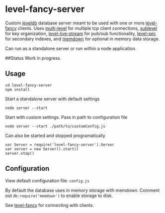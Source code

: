 level-fancy-server
==================

Custom [leveldb](https://github.com/rvagg/node-levelup) database server meant to be used with one or more [level-fancy](https://github.com/daywiss/level-fancy) clients. Uses [multi-level](https://github.com/juliangruber/multilevel) 
for multiple tcp client connections, [sublevel](https://github.com/dominictarr/level-sublevel) for key organization, 
[level-live-stream](https://github.com/dominictarr/level-live-stream) for pub/sub functionality,
[level-sec](https://github.com/juliangruber/level-sec) for secondary indexes,
and [memdown](https://github.com/rvagg/memdown) for optional in memory data storage. 


Can run as a standalone server or run within a node application.

##Status
Work in progress. 

## Usage 
```
cd level-fancy-server
npm install
```

Start a standalone server with default settings

```
node server --start
```

Start with custom settings. Pass in path to configuration file

```
node server --start ./path/to/customConfig.js
```

Can also be started and stopped programatically

```
var Server = require('level-fancy-server').Server
var server = new Server().start()
server.stop()
```

## Configuration
View default configuration file: `config.js`

By default the database uses in memory storage with memdown. Comment out
`db:require('memdown')` to enable storage to disk.

See [level-fancy](https://github.com/daywiss/level-fancy) for connecting with clients.

